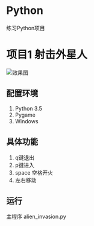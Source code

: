 # Python
练习Python项目
# 项目1 射击外星人

![效果图](http://ww1.sinaimg.cn/mw690/006rAlqhly1fj44dgc48yg315p0pgkjn.gif)

## 配置环境
1. Python 3.5
2. Pygame
3. Windows

## 具体功能
1. q键退出
2. p键进入
3. space 空格开火
4. 左右移动

## 运行
主程序 alien_invasion.py
